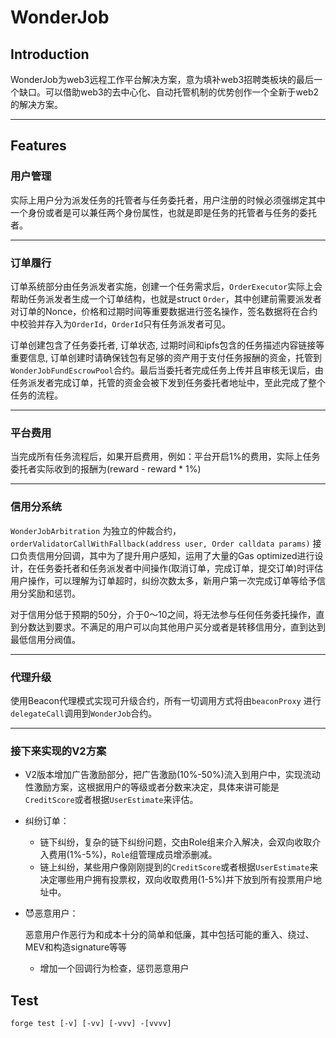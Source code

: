 # WonderJob

## Introduction
WonderJob为web3远程工作平台解决方案，意为填补web3招聘类板块的最后一个缺口。可以借助web3的去中心化、自动托管机制的优势创作一个全新于web2的解决方案。

---

## Features
### 用户管理
实际上用户分为派发任务的托管者与任务委托者，用户注册的时候必须强绑定其中一个身份或者是可以兼任两个身份属性，也就是即是任务的托管者与任务的委托者。

---
### 订单履行
订单系统部分由任务派发者实施，创建一个任务需求后，`OrderExecutor`实际上会帮助任务派发者生成一个订单结构，也就是struct `Order`，其中创建前需要派发者对订单的Nonce，价格和过期时间等重要数据进行签名操作，签名数据将在合约中校验并存入为`OrderId`，`OrderId`只有任务派发者可见。

订单创建包含了任务委托者, 订单状态, 过期时间和ipfs包含的任务描述内容链接等重要信息, 订单创建时请确保钱包有足够的资产用于支付任务报酬的资金，托管到`WonderJobFundEscrowPool`合约。最后当委托者完成任务上传并且审核无误后，由任务派发者完成订单，托管的资金会被下发到任务委托者地址中，至此完成了整个任务的流程。

---

### 平台费用
当完成所有任务流程后，如果开启费用，例如：平台开启1%的费用，实际上任务委托者实际收到的报酬为(reward - reward * 1%)

---
### 信用分系统
`WonderJobArbitration` 为独立的仲裁合约，`orderValidatorCallWithFallback(address user, Order calldata params)` 接口负责信用分回调，其中为了提升用户感知，运用了大量的Gas optimized进行设计，在任务委托者和任务派发者中间操作(取消订单，完成订单，提交订单)时评估用户操作，可以理解为订单超时，纠纷次数太多，新用户第一次完成订单等给予信用分奖励和惩罚。

对于信用分低于预期的50分，介于0～10之间，将无法参与任何任务委托操作，直到分数达到要求。不满足的用户可以向其他用户买分或者是转移信用分，直到达到最低信用分阀值。

--- 
### 代理升级
使用Beacon代理模式实现可升级合约，所有一切调用方式将由`beaconProxy` 进行`delegateCall`调用到`WonderJob`合约。

---
### 接下来实现的V2方案
- V2版本增加广告激励部分，把广告激励(10%-50%)流入到用户中，实现流动性激励方案，这根据用户的等级或者分数来决定，具体来讲可能是`CreditScore`或者根据`UserEstimate`来评估。
- 纠纷订单：
    - 链下纠纷，复杂的链下纠纷问题，交由Role组来介入解决，会双向收取介入费用(1%-5%)，`Role`组管理成员增添删减。
    - 链上纠纷，某些用户像刚刚提到的`CreditScore`或者根据`UserEstimate`来决定哪些用户拥有投票权，双向收取费用(1-5%)并下放到所有投票用户地址中。

- 😈恶意用户：
    
    恶意用户作恶行为和成本十分的简单和低廉，其中包括可能的重入、绕过、MEV和构造signature等等
    - 增加一个回调行为检查，惩罚恶意用户

## Test
```solidity
forge test [-v] [-vv] [-vvv] -[vvvv]
```


